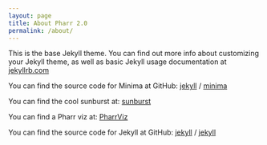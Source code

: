 ```yaml
---
layout: page
title: About Pharr 2.0
permalink: /about/
---
```


This is the base Jekyll theme. You can find out more info about customizing your Jekyll theme, as well as basic Jekyll usage documentation at [jekyllrb.com](https://jekyllrb.com/)

You can find the source code for Minima at GitHub:
[jekyll][jekyll-organization] /
[minima](https://github.com/jekyll/minima)

You can find the cool sunburst at:
[sunburst](../tbburst.html)

You can find a Pharr viz at:
[PharrViz](pharrviz/vocabulary-pharr09-Iliad-12.html)

You can find the source code for Jekyll at GitHub:
[jekyll][jekyll-organization] /
[jekyll](https://github.com/jekyll/jekyll)


[jekyll-organization]: https://github.com/jekyll
